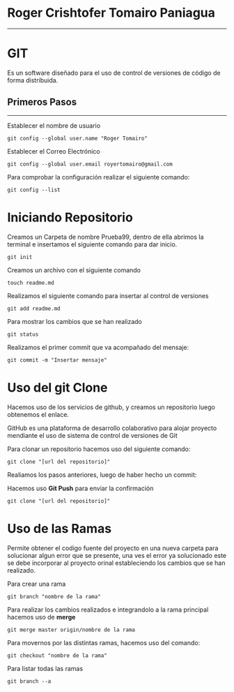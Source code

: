 # Roger Crishtofer Tomairo Paniagua
___

# GIT 
Es un software diseñado para el uso de control de versiones de código de forma distribuida.
## Primeros Pasos
___

Establecer el nombre de usuario

```
git config --global user.name "Roger Tomairo"
```
Establecer el Correo Electrónico

```
git config --global user.email royertomairo@gmail.com
```
Para comprobar la configuración realizar el siguiente comando:

```
git config --list
```
# Iniciando Repositorio

Creamos un Carpeta de nombre Prueba99, dentro de ella abrimos
la terminal e insertamos el siguiente comando para dar inicio.

```
git init
```
Creamos un archivo con el siguiente comando

```
touch readme.md
```
Realizamos el siguiente comando para insertar al control de versiones
```
git add readme.md
```

Para mostrar los cambios que se han realizado

```
git status
```

Realizamos el primer commit que va acompañado del mensaje:

```
git commit -m "Insertar mensaje"
```

# Uso del git Clone
Hacemos uso de los servicios de github, y creamos un repositorio luego obtenemos el enlace.

GitHub es una plataforma de desarrollo colaborativo para alojar proyecto mendiante el uso de sistema de control de versiones de Git

Para clonar un repositorio hacemos uso del siguiente comando:

```
git clone "[url del repositorio]"
```

Realiamos los pasos anteriores, luego de haber hecho un commit:

Hacemos uso **Git Push** para enviar la confirmación

```
git clone "[url del repositorio]"
```

# Uso de las Ramas

Permite obtener el codigo fuente del proyecto en una nueva carpeta para solucionar algun error que se presente, una ves el error ya solucionado este se debe incorporar al proyecto orinal estableciendo los cambios que se han realizado.

Para crear una rama

```
git branch "nombre de la rama"
```
Para realizar los cambios realizados e integrandolo a la rama principal hacemos uso de **merge**

```
git merge master origin/nombre de la rama
```

Para movernos por las distintas ramas, hacemos uso del comando:

```
git checkout "nombre de la rama"
```
Para listar todas las ramas

```
git branch --a
```